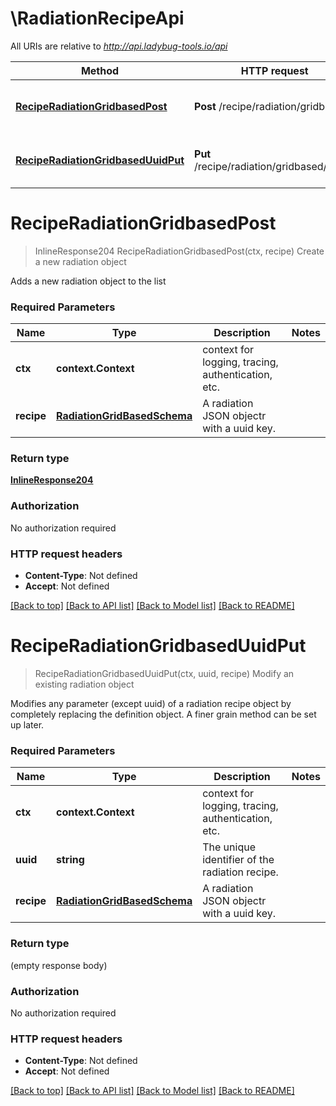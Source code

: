 # \RadiationRecipeApi

All URIs are relative to *http://api.ladybug-tools.io/api*

Method | HTTP request | Description
------------- | ------------- | -------------
[**RecipeRadiationGridbasedPost**](RadiationRecipeApi.md#RecipeRadiationGridbasedPost) | **Post** /recipe/radiation/gridbased | Create a new radiation object
[**RecipeRadiationGridbasedUuidPut**](RadiationRecipeApi.md#RecipeRadiationGridbasedUuidPut) | **Put** /recipe/radiation/gridbased/{uuid} | Modify an existing radiation object


# **RecipeRadiationGridbasedPost**
> InlineResponse204 RecipeRadiationGridbasedPost(ctx, recipe)
Create a new radiation object

Adds a new radiation object to the list

### Required Parameters

Name | Type | Description  | Notes
------------- | ------------- | ------------- | -------------
 **ctx** | **context.Context** | context for logging, tracing, authentication, etc.
  **recipe** | [**RadiationGridBasedSchema**](RadiationGridBasedSchema.md)| A radiation JSON objectr with a uuid key. | 

### Return type

[**InlineResponse204**](inline_response_204.md)

### Authorization

No authorization required

### HTTP request headers

 - **Content-Type**: Not defined
 - **Accept**: Not defined

[[Back to top]](#) [[Back to API list]](../README.md#documentation-for-api-endpoints) [[Back to Model list]](../README.md#documentation-for-models) [[Back to README]](../README.md)

# **RecipeRadiationGridbasedUuidPut**
> RecipeRadiationGridbasedUuidPut(ctx, uuid, recipe)
Modify an existing radiation object

Modifies any parameter (except uuid) of a radiation recipe object by completely replacing the definition object. A finer grain method can be set up later.

### Required Parameters

Name | Type | Description  | Notes
------------- | ------------- | ------------- | -------------
 **ctx** | **context.Context** | context for logging, tracing, authentication, etc.
  **uuid** | **string**| The unique identifier of the radiation recipe. | 
  **recipe** | [**RadiationGridBasedSchema**](RadiationGridBasedSchema.md)| A radiation JSON objectr with a uuid key. | 

### Return type

 (empty response body)

### Authorization

No authorization required

### HTTP request headers

 - **Content-Type**: Not defined
 - **Accept**: Not defined

[[Back to top]](#) [[Back to API list]](../README.md#documentation-for-api-endpoints) [[Back to Model list]](../README.md#documentation-for-models) [[Back to README]](../README.md)


